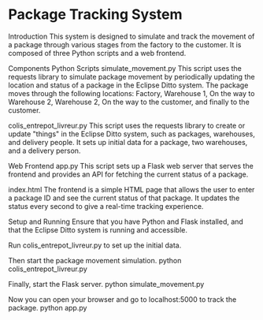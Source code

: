 # Package Tracking System
Introduction
This system is designed to simulate and track the movement of a package through various stages from the factory to the customer. It is composed of three Python scripts and a web frontend.

Components
Python Scripts
simulate_movement.py
This script uses the requests library to simulate package movement by periodically updating the location and status of a package in the Eclipse Ditto system. The package moves through the following locations: Factory, Warehouse 1, On the way to Warehouse 2, Warehouse 2, On the way to the customer, and finally to the customer.

colis_entrepot_livreur.py
This script uses the requests library to create or update "things" in the Eclipse Ditto system, such as packages, warehouses, and delivery people. It sets up initial data for a package, two warehouses, and a delivery person.

Web Frontend
app.py
This script sets up a Flask web server that serves the frontend and provides an API for fetching the current status of a package.

index.html
The frontend is a simple HTML page that allows the user to enter a package ID and see the current status of that package. It updates the status every second to give a real-time tracking experience.

Setup and Running
Ensure that you have Python and Flask installed, and that the Eclipse Ditto system is running and accessible.

Run colis_entrepot_livreur.py to set up the initial data.

Then start the package movement simulation.
python colis_entrepot_livreur.py


Finally, start the Flask server.
python simulate_movement.py


Now you can open your browser and go to localhost:5000 to track the package.
python app.py
